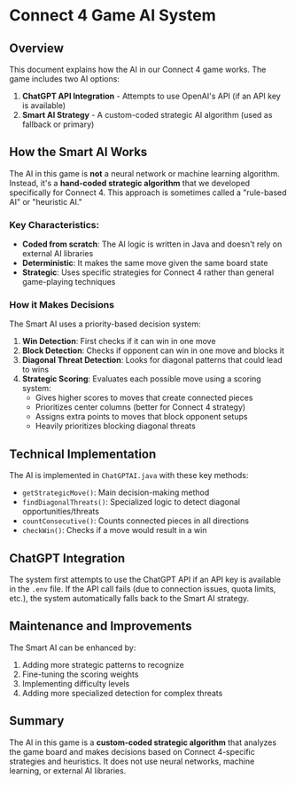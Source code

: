 # Connect 4 Game AI System

## Overview

This document explains how the AI in our Connect 4 game works. The game includes two AI options:

1. **ChatGPT API Integration** - Attempts to use OpenAI's API (if an API key is available)
2. **Smart AI Strategy** - A custom-coded strategic AI algorithm (used as fallback or primary)

## How the Smart AI Works

The AI in this game is **not** a neural network or machine learning algorithm. Instead, it's a **hand-coded strategic algorithm** that we developed specifically for Connect 4. This approach is sometimes called a "rule-based AI" or "heuristic AI."

### Key Characteristics:

- **Coded from scratch**: The AI logic is written in Java and doesn't rely on external AI libraries
- **Deterministic**: It makes the same move given the same board state
- **Strategic**: Uses specific strategies for Connect 4 rather than general game-playing techniques

### How it Makes Decisions

The Smart AI uses a priority-based decision system:

1. **Win Detection**: First checks if it can win in one move
2. **Block Detection**: Checks if opponent can win in one move and blocks it
3. **Diagonal Threat Detection**: Looks for diagonal patterns that could lead to wins
4. **Strategic Scoring**: Evaluates each possible move using a scoring system:
   - Gives higher scores to moves that create connected pieces
   - Prioritizes center columns (better for Connect 4 strategy)
   - Assigns extra points to moves that block opponent setups
   - Heavily prioritizes blocking diagonal threats

## Technical Implementation

The AI is implemented in `ChatGPTAI.java` with these key methods:

- `getStrategicMove()`: Main decision-making method
- `findDiagonalThreats()`: Specialized logic to detect diagonal opportunities/threats
- `countConsecutive()`: Counts connected pieces in all directions
- `checkWin()`: Checks if a move would result in a win

## ChatGPT Integration

The system first attempts to use the ChatGPT API if an API key is available in the `.env` file. If the API call fails (due to connection issues, quota limits, etc.), the system automatically falls back to the Smart AI strategy.

## Maintenance and Improvements

The Smart AI can be enhanced by:

1. Adding more strategic patterns to recognize
2. Fine-tuning the scoring weights
3. Implementing difficulty levels
4. Adding more specialized detection for complex threats

## Summary

The AI in this game is a **custom-coded strategic algorithm** that analyzes the game board and makes decisions based on Connect 4-specific strategies and heuristics. It does not use neural networks, machine learning, or external AI libraries. 